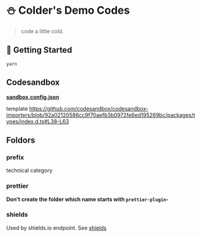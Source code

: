 # ⛄️ Colder's Demo Codes

> code a little cold.

## 🚀 Getting Started

```shell
yarn
```

## Codesandbox

**[sandbox.config.json](https://codesandbox.io/docs/configuration#sandbox-configuration)**

template https://github.com/codesandbox/codesandbox-importers/blob/92a02120586cc9f70aefb3b0972fe6ed195269bc/packages/types/index.d.ts#L38-L63

## Foldors

### prefix

technical category

### prettier

**Don't create the folder which name starts with `prettier-plugin-`**

### shields

Used by shields.io endpoint. See [shields](./shields/README.md)
